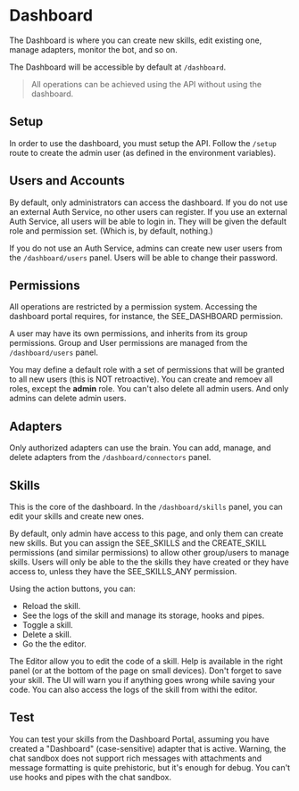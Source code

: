 # Dashboard
The Dashboard is where you can create new skills, edit existing one, manage adapters, monitor the bot, and so on.

The Dashboard will be accessible by default at `/dashboard`.

> All operations can be achieved using the API without using the dashboard.


## Setup
In order to use the dashboard, you must setup the API. Follow the `/setup` route to create the admin user (as defined in the environment variables).


## Users and Accounts
By default, only administrators can access the dashboard. If you do not use an external Auth Service, no other users can register. If you use an external Auth Service, all users will be able to login in. They will be given the default role and permission set. (Which is, by default, nothing.)

If you do not use an Auth Service, admins can create new user users from the `/dashboard/users` panel. Users will be able to change their password.

## Permissions
All operations are restricted by a permission system. Accessing the dashboard portal requires, for instance, the SEE_DASHBOARD permission.

A user may have its own permissions, and inherits from its group permissions. Group and User permissions are managed from the `/dashboard/users` panel.

You may define a default role with a set of permissions that will be granted to all new users (this is NOT retroactive). You can create and remoev all roles, except the **admin** role. You can't also delete all admin users. And only admins can delete admin users.

## Adapters
Only authorized adapters can use the brain. You can add, manage, and delete adapters from the `/dashboard/connectors` panel.

## Skills
This is the core of the dashboard. In the `/dashboard/skills` panel, you can edit your skills and create new ones.

By default, only admin have access to this page, and only them can create new skills. But you can assign the SEE_SKILLS and the CREATE_SKILL permissions (and similar permissions) to allow other group/users to manage skills. Users will only be able to the the skills they have created or they have access to, unless they have the SEE_SKILLS_ANY permission.

Using the action buttons, you can:
- Reload the skill.
- See the logs of the skill and manage its storage, hooks and pipes.
- Toggle a skill.
- Delete a skill.
- Go the the editor.

The Editor allow you to edit the code of a skill. Help is available in the right panel (or at the bottom of the page on small devices). Don't forget to save your skill. The UI will warn you if anything goes wrong while saving your code. You can also access the logs of the skill from withi the editor.

## Test
You can test your skills from the Dashboard Portal, assuming you have created a "Dashboard" (case-sensitive) adapter that is active. Warning, the chat sandbox does not support rich messages with attachments and message formatting is quite prehistoric, but it's enough for debug. You can't use hooks and pipes with the chat sandbox.
